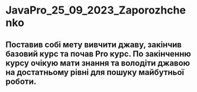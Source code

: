# JavaPro_25_09_2023_Zaporozhchenko 
## Поставив собі мету вивчити джаву, закінчив базовий курс та почав Pro курс. По закінченню курсу очікую мати знання та володіти джавою на достатньому рівні для пошуку майбутньої роботи. 

